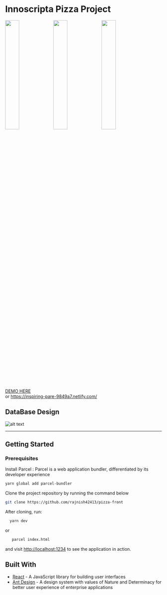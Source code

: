 # Innoscripta Pizza Project
 <div style="width:100%" >
  <img src="https://res.cloudinary.com/dh7apsl5o/image/upload/v1571575138/pizza-project/screencapture-localhost-1234-2019-10-20-18_04_33.png" width="30%" height="auto">
  <img src="https://res.cloudinary.com/dh7apsl5o/image/upload/v1571575132/pizza-project/screencapture-localhost-1234-pizzas-margherita-classic-2019-10-20-18_04_08.png" width="30%" height="auto">
   <img src="https://res.cloudinary.com/dh7apsl5o/image/upload/v1571575131/pizza-project/screencapture-localhost-1234-order-place-2019-10-20-18_05_07.png" width="30%" height="auto">
  </div>
  
  <a href="https://inspiring-pare-9849a7.netlify.com/">DEMO HERE</a>  
  or
  https://inspiring-pare-9849a7.netlify.com/


## DataBase Design
  ![alt text](https://res.cloudinary.com/dh7apsl5o/image/upload/v1571078665/Innoscripta-pizza-task_itf5dp.png)


<hr>

## Getting Started

### Prerequisites
  Install Parcel : Parcel is a web application bundler, differentiated by its developer experience
   
```bash
yarn global add parcel-bundler
```

 Clone the project repository by running the command below

```bash
git clone https://github.com/rajnish42413/pizza-front
```

After cloning, run:

```bash
  yarn dev 
```

or

```bash
   parcel index.html 
```

and visit [http://localhost:1234](http://localhost:1234) to see the application in action.

## Built With
* [React](https://reactjs.org) - A JavaScript library for building user interfaces
* [Ant Design](https://ant.design/) - A design system with values of Nature and Determinacy for better user experience of enterprise applications
